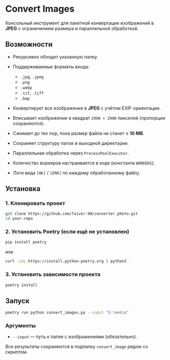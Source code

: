 # Convert Images

Консольный инструмент для пакетной конвертации изображений в **JPEG** с ограничением размера и параллельной обработкой.

## Возможности

* Рекурсивно обходит указанную папку.
* Поддерживаемые форматы входа:

  * `.jpg`, `.jpeg`
  * `.png`
  * `.webp`
  * `.tif`, `.tiff`
  * `.bmp`
* Конвертирует все изображения в **JPEG** с учётом EXIF-ориентации.
* Вписывает изображение в квадрат `2990 × 2990` пикселей (пропорции сохраняются).
* Сжимает до тех пор, пока размер файла не станет ≤ **10 MB**.
* Сохраняет структуру папок в выходной директории.
* Параллельная обработка через `ProcessPoolExecutor`.
* Количество воркеров настраивается в коде (константа `WORKERS`).
* Логи вида `[OK]` / `[ERR]` по каждому обработанному файлу.

## Установка

### 1. Клонировать проект

```bash
git clone https://github.com/faiver-90/converter_photo.git
cd your-repo
```

### 2. Установить Poetry (если ещё не установлен)

```bash
pip install poetry
```

или

```bash
curl -sSL https://install.python-poetry.org | python3 -
```

### 3. Установить зависимости проекта

```bash
poetry install
```

## Запуск

```bash
poetry run python convert_images.py --input "E:\media"
```

### Аргументы

* `--input` — путь к папке с изображениями (обязательно).

Все результаты сохраняются в подпапку `convert_image` рядом со скриптом.

